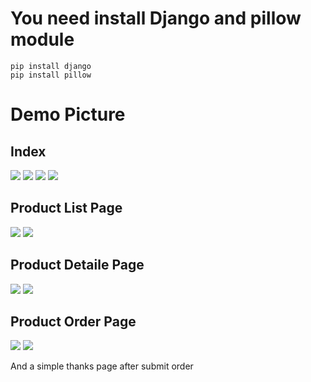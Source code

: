 # You need install Django and pillow module
```
pip install django
pip install pillow
```

# Demo Picture
## Index
![](https://github.com/jacknayem/E-commerse-site-Django/blob/main/Demo%20Picture/Index1.PNG)
![](https://github.com/jacknayem/E-commerse-site-Django/blob/main/Demo%20Picture/Index2.PNG)
![](https://github.com/jacknayem/E-commerse-site-Django/blob/main/Demo%20Picture/Index3.PNG)
![](https://github.com/jacknayem/E-commerse-site-Django/blob/main/Demo%20Picture/Index4.PNG)

## Product List Page
![](https://github.com/jacknayem/E-commerse-site-Django/blob/main/Demo%20Picture/ProductList1.PNG)
![](https://github.com/jacknayem/E-commerse-site-Django/blob/main/Demo%20Picture/ProductList2.PNG)

## Product Detaile Page
![](https://github.com/jacknayem/E-commerse-site-Django/blob/main/Demo%20Picture/ProductDetail1.PNG)
![](https://github.com/jacknayem/E-commerse-site-Django/blob/main/Demo%20Picture/ProductDetail2.PNG)

## Product Order Page
![](https://github.com/jacknayem/E-commerse-site-Django/blob/main/Demo%20Picture/Order1.PNG)
![](https://github.com/jacknayem/E-commerse-site-Django/blob/main/Demo%20Picture/Order2.PNG)

And a simple thanks page after submit order

